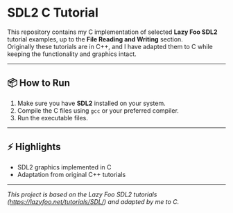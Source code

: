 # SDL2 C Tutorial

This repository contains my C implementation of selected **Lazy Foo SDL2** tutorial examples, up to the **File Reading and Writing** section.  
Originally these tutorials are in C++, and I have adapted them to C while keeping the functionality and graphics intact.

---

## 📦 How to Run
1. Make sure you have **SDL2** installed on your system.  
2. Compile the C files using `gcc` or your preferred compiler.  
3. Run the executable files.

---

## ⚡ Highlights
- SDL2 graphics implemented in C  
- Adaptation from original C++ tutorials

---

*This project is based on the Lazy Foo SDL2 tutorials (https://lazyfoo.net/tutorials/SDL/) and adapted by me to C.*

